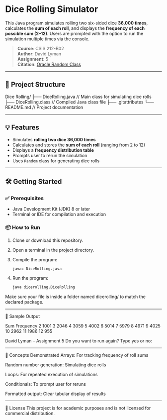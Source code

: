 # Dice Rolling Simulator

This Java program simulates rolling two six-sided dice **36,000 times**, calculates the **sum of each roll**, and displays the **frequency of each possible sum (2–12)**. Users are prompted with the option to run the simulation multiple times via the console.

> **Course**: CSIS 212-B02  
> **Author**: David Lyman  
> **Assignment**: 5  
> **Citation**: [Oracle Random Class](https://docs.oracle.com/javase/8/docs/api/java/util/Random.html)

---

## 📁 Project Structure

Dice Rolling/
├── DiceRolling.java // Main class for simulating dice rolls
├── DiceRolling.class // Compiled Java class file
├── .gitattributes
└── README.md // Project documentation

---

## 💡 Features

- Simulates **rolling two dice 36,000 times**
- Calculates and stores the **sum of each roll** (ranging from 2 to 12)
- Displays a **frequency distribution table**
- Prompts user to rerun the simulation
- Uses `Random` class for generating dice rolls

---

## 🛠️ Getting Started

### ✅ Prerequisites

- Java Development Kit (JDK) 8 or later
- Terminal or IDE for compilation and execution

### 📦 How to Run

1. Clone or download this repository.
2. Open a terminal in the project directory.
3. Compile the program:

   ```bash
   javac DiceRolling.java
4. Run the program:

   ```bash
   java dicerolling.DiceRolling
Make sure your file is inside a folder named dicerolling/ to match the declared package.

---

📄 Sample Output

Sum	Frequency
2	1001
3	2046
4	3059
5	4002
6	5014
7	5979
8	4971
9	4025
10	2962
11	1986
12	955

David Lyman – Assignment 5
Do you want to run again? Type yes or no:

---

🧠 Concepts Demonstrated
Arrays: For tracking frequency of roll sums

Random number generation: Simulating dice rolls

Loops: For repeated execution of simulations

Conditionals: To prompt user for reruns

Formatted output: Clear tabular display of results

---

📜 License
This project is for academic purposes and is not licensed for commercial distribution.
